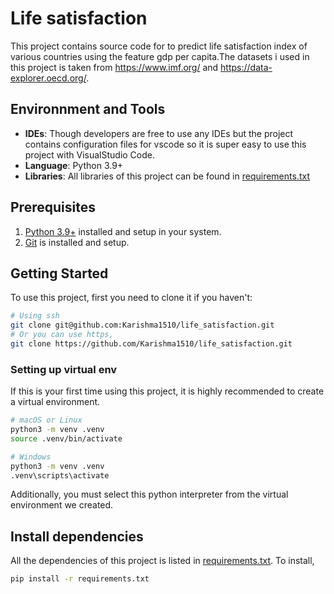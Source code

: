 # Life satisfaction 
This project contains source code for to predict life satisfaction index of various countries using the feature gdp per capita.The datasets i used in this project is taken from https://www.imf.org/ and https://data-explorer.oecd.org/.

## Environnment and Tools
- **IDEs**: Though developers are free to use any IDEs but the project contains configuration files for vscode so it is super easy to use this project with VisualStudio Code.
- **Language**: Python 3.9+
- **Libraries**: All libraries of this project can be found in [requirements.txt](/requirments.txt)

## Prerequisites
1. [Python 3.9+](https://www.python.org/downloads/) installed and setup in your system.
2. [Git](https://git-scm.com/downloads) is installed and setup.

## Getting Started
To use this project, first you need to clone it if you haven't:

```bash
# Using ssh
git clone git@github.com:Karishma1510/life_satisfaction.git
# Or you can use https,
git clone https://github.com/Karishma1510/life_satisfaction.git
```

### Setting up virtual env
If this is your first time using this project, it is highly recommended to create a virtual environment.

```bash
# macOS or Linux
python3 -m venv .venv
source .venv/bin/activate

# Windows
python3 -m venv .venv
.venv\scripts\activate
```
Additionally, you must select this python interpreter from the virtual environment we created.

## Install dependencies
All the dependencies of this project is listed in [requirements.txt](/requirements.txt). To install,

```bash
pip install -r requirements.txt
```






